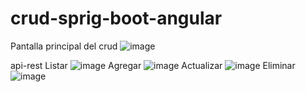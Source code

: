 # crud-sprig-boot-angular
Pantalla principal del crud
![image](https://user-images.githubusercontent.com/30486688/232794129-b533b46f-e8b0-4c48-b4c2-d0203ac82faf.png)

api-rest
Listar
![image](https://user-images.githubusercontent.com/30486688/232795648-e4593bff-1b4d-4d14-8142-71a16e9367a1.png)
Agregar
![image](https://user-images.githubusercontent.com/30486688/232795949-4f1787d0-cc53-4338-bb34-cfefbffdbf5d.png)
Actualizar
![image](https://user-images.githubusercontent.com/30486688/232797674-cdbb7cd6-8a59-4356-90e7-342ff321508c.png)
Eliminar
![image](https://user-images.githubusercontent.com/30486688/232798083-d2710248-6bdc-427e-bd2f-6a2aa6be3c22.png)

